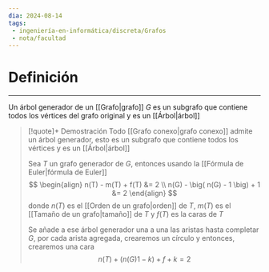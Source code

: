 ```yaml
---
dia: 2024-08-14
tags: 
 - ingeniería-en-informática/discreta/Grafos
 - nota/facultad
---
```

# Definición
---
Un árbol generador de un [[Grafo|grafo]] $G$ es un subgrafo que contiene todos los vértices del grafo original y es un [[Árbol|árbol]]

> [!quote]+ Demostración
> Todo [[Grafo conexo|grafo conexo]] admite un árbol generador, esto es un subgrafo que contiene todos los vértices y es un [[Árbol|árbol]]
> 
> Sea $T$ un grafo generador de $G$, entonces usando la [[Fórmula de Euler|fórmula de Euler]] $$ \begin{align}
>     n(T) - m(T) + f(T) &= 2 \\
>     n(G) - \big( n(G) - 1 \big) + 1 &= 2
> \end{align} $$ donde $n(T)$ es el [[Orden de un grafo|orden]] de $T$, $m(T)$ es el [[Tamaño de un grafo|tamaño]] de $T$ y $f(T)$ es la caras de $T$
> 
> Se añade a ese árbol generador una a una las aristas hasta completar $G$, por cada arista agregada, crearemos un círculo y entonces, crearemos una cara $$ n(T) + \big( n(G)  1 - k \big) + f + k = 2 $$
